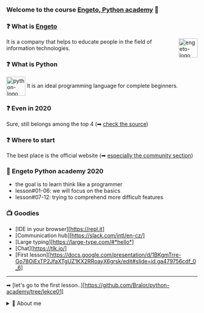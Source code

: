 ### Welcome to the course [Engeto, Python academy](https://engeto.cz/python-akademie/) 👋

### ❓ What is [Engeto](https://engeto.cz/o-nas/)
[<img align="right" alt="engeto-logo" width="50px"
  src="https://engeto.cz/wp-content/uploads/2019/01/engeto-square.png"/>](https://engeto.cz)
It is a company that helps to educate people in the field of information
technologies.

### ❓ What is Python
[<img align="center" alt="python-logo" width="50px" 
  src="https://hackaday.com/wp-content/uploads/2019/09/python-logo.png"/>](https://www.python.org)
It is an ideal programming language for complete beginners.

### ❓ Even in 2020
Sure, still belongs among the top 4
(➡ [check the source](https://www.codingame.com/work/codingame-developer-survey-2020/#page6))

### ❓ Where to start
The best place is the official website
(➡ [especially the community section](https://www.python.org/community/))

### 📓 Engeto Python academy 2020
- the goal is to learn think like a programmer
- lesson#01-06: we will focus on the basics
- lesson#07-12: trying to comprehend more difficult features

### 📺 Goodies
- [IDE in your browser][https://repl.it]
- [Communication hub][https://slack.com/intl/en-cz/]
- [Large typing][https://large-type.com/#*hello*]
- [Chat][https://tlk.io/]
- [First lesson][https://docs.google.com/presentation/d/1BKgmTrre-Go78OjExTP2JfaXTgUZ1KX2RRoayX6grsk/edit#slide=id.ga479756cdf_0_6]

---

➡ [let's go to the first lesson..][https://github.com/Bralor/python-academy/tree/lekce01]

<details>
  <summary>🔽 About me</summary>
  - 🗒[LinkedIn](https://www.linkedin.com/in/matous-holinka/)
  - 🐍[Install Python](https://docs.python.org/3/using/index.html)

</details>


